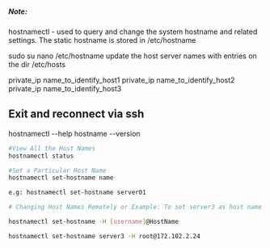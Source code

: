 ##### Note:
hostnamectl - used to query and change the system hostname and related settings.
The static hostname is stored in /etc/hostname

sudo su nano /etc/hostname
update the host server names with entries on the dir /etc/hosts

private_ip name_to_identify_host1
private_ip name_to_identify_host2
private_ip name_to_identify_host3

Exit and reconnect via ssh
----

 hostnamectl --help
 hostname --version

``````sh
#View All the Host Names
hostnamectl status

#Set a Particular Host Name
hostnamectl set-hostname name

e.g: hostnamectl set-hostname server01

# Changing Host Names Remotely or Example: To set server3 as host name on a remote server called as 172.102.2.24 we can use the following command:

hostnamectl set-hostname -H [username]@HostName

hostnamectl set-hostname server3 -H root@172.102.2.24

``````